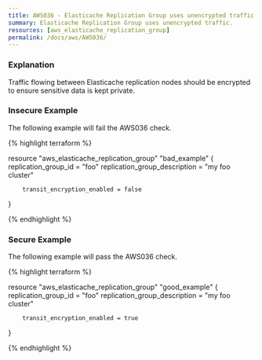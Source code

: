 ```yaml
---
title: AWS036 - Elasticache Replication Group uses unencrypted traffic.
summary: Elasticache Replication Group uses unencrypted traffic. 
resources: [aws_elasticache_replication_group] 
permalink: /docs/aws/AWS036/
---
```

### Explanation


Traffic flowing between Elasticache replication nodes should be encrypted to ensure sensitive data is kept private.



### Insecure Example

The following example will fail the AWS036 check.

{% highlight terraform %}

resource "aws_elasticache_replication_group" "bad_example" {
        replication_group_id = "foo"
        replication_group_description = "my foo cluster"

        transit_encryption_enabled = false
}

{% endhighlight %}



### Secure Example

The following example will pass the AWS036 check.

{% highlight terraform %}

resource "aws_elasticache_replication_group" "good_example" {
        replication_group_id = "foo"
        replication_group_description = "my foo cluster"

        transit_encryption_enabled = true
}

{% endhighlight %}



